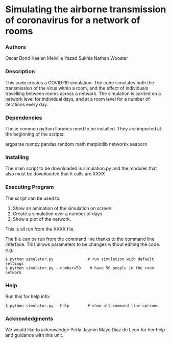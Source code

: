 # Simulating the airborne transmission of coronavirus for a network of rooms


### Authors
Oscar Bond
Kaelan Melville
Yazad Sukhia
Nathan Wooster


### Description

This code creates a COVID-19 simulation. The code simulates both the transmission of the virus within a room, and the effect of individuals 
travelling between rooms across a network. The simulation is carried on a network level for individual days, 
and at a room level for a number of iterations every day.


### Dependencies

These common python libraries need to be installed. They are imported at the beginning of the scripts:

argparse
numpy
pandas
random
math
matplotlib
networkx
seaborn


### Installing
The main script to be downloaded is simulation.py and the modules that also must be downloaded that it calls are XXXX


### Executing Program

The script can be used to:

1. Show an amination of the simulation on screen
2. Create a simulation over a number of days
3. Show a plot of the network.

This is all run from the XXXX file. 

The file can be run from the command line thanks to the command line 
interface. This allows parameters to be changes without editing the code. e.g.:

    $ python simulator.py               # run simulation with default settings
    $ python simulator.py --number=50    # have 50 people in the room network


### Help

Run this for help info:

    $ python simulator.py --help        # show all command line options

### Acknowledgments

We would like to acknowledge Perla Jazmin Mayo Diaz de Leon for her help and guidance with this unit.
